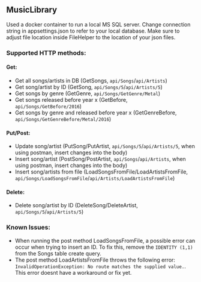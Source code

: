 ## MusicLibrary

Used a docker container to run a local MS SQL server.
Change connection string in appsettings.json to refer to your local database.
Make sure to adjust file location inside FileHelper to the location of your json files.

### Supported HTTP methods:
#### Get:
- Get all songs/artists in DB (GetSongs, `api/Songs`/`api/Artists`)
- Get song/artist by ID (GetSong, `api/Songs/5`/`api/Artists/5`)
- Get songs by genre (GetGenre, `api/Songs/GetGenre/Metal`)
- Get songs released before year x (GetBefore, `api/Songs/GetBefore/2016`)
- Get songs by genre and released before year x (GetGenreBefore, `api/Songs/GetGenreBefore/Metal/2016`)
#### Put/Post:
- Update song/artist (PutSong/PutArtist, `api/Songs/5`/`api/Artists/5`, when using postman, insert changes into the body)
- Insert song/artist (PostSong/PostArtist, `api/Songs`/`api/Artists`, when using postman, insert changes into the body)
- Insert song/artists from file (LoadSongsFromFile/LoadArtistsFromFile, `api/Songs/LoadSongsFromFile`/`api/Artists/LoadArtistsFromFile`)
#### Delete:
- Delete song/artist by ID (DeleteSong/DeleteArtist, `api/Songs/5`/`api/Artists/5`)



### Known Issues:
- When running the post method LoadSongsFromFile, a possible error can occur when trying to insert an ID.
To fix this, remove the `IDENTITY (1,1)` from the Songs table create query.
- The post method LoadArtistsFromFile throws the following error: `InvalidOperationException: No route matches the supplied value.`. This error doesnt have a workaround or fix yet.


